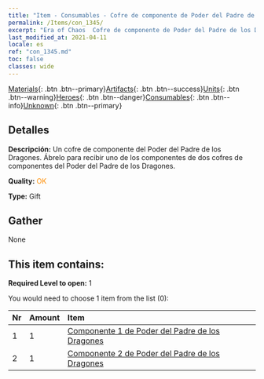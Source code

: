 ```yaml
---
title: "Item - Consumables - Cofre de componente de Poder del Padre de los Dragones"
permalink: /Items/con_1345/
excerpt: "Era of Chaos  Cofre de componente de Poder del Padre de los Dragones"
last_modified_at: 2021-04-11
locale: es
ref: "con_1345.md"
toc: false
classes: wide
---
```

 [Materials](/es/Items/){: .btn .btn--primary}[Artifacts](/es/Items/Artifacts/){: .btn .btn--success}[Units](/es/Items/Units/){: .btn .btn--warning}[Heroes](/es/Items/Heroes/){: .btn .btn--danger}[Consumables](/es/Items/Consumables/){: .btn .btn--info}[Unknown](/es/Items/Unknown/){: .btn .btn--primary}

## Detalles
 **Descripción:** Un cofre de componente del Poder del Padre de los Dragones. Ábrelo para recibir uno de los componentes de dos cofres de componentes del Poder del Padre de los Dragones.

 **Quality:** <span style="color: #FF8C00">OK</span>

 **Type:** Gift

## Gather

  None

## This item contains:

 **Required Level to open:** 1

 You would need to choose 1 item from the list (0):

  | Nr | Amount |     Item    |
  |:---|:-------|:------------|
  | 1 | 1 | [Componente 1 de Poder del Padre de los Dragones](/es/Items/con_1346/) | 
  | 2 | 1 | [Componente 2 de Poder del Padre de los Dragones](/es/Items/con_1347/) | 
